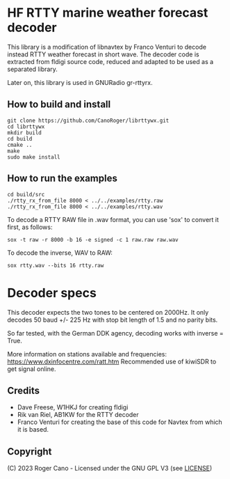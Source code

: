 # HF RTTY marine weather forecast decoder

This library is a modification of libnavtex by Franco Venturi to decode instead RTTY weather forecast in short wave.
The decoder code is extracted from fldigi source code, reduced and adapted to be used as a separated library.

Later on, this library is used in GNURadio gr-rttyrx.

## How to build and install

```
git clone https://github.com/CanoRoger/librttywx.git
cd librttywx
mkdir build
cd build
cmake ..
make
sudo make install
```

## How to run the examples

```
cd build/src
./rtty_rx_from_file 8000 < ../../examples/rtty.raw
./rtty_rx_from_file 8000 < ../../examples/rtty.wav
```

To decode a RTTY RAW file in .wav format, you can use 'sox' to convert it first, as follows:

```
sox -t raw -r 8000 -b 16 -e signed -c 1 raw.raw raw.wav
```

To decode the inverse, WAV to RAW:

```
sox rtty.wav --bits 16 rtty.raw
```

# Decoder specs
This decoder expects the two tones to be centered on 2000Hz.
It only decodes 50 baud +/- 225 Hz with stop bit length of 1.5 and no parity bits.

So far tested, with the German DDK agency, decoding works with inverse = True.

More information on stations available and frequencies: https://www.dxinfocentre.com/ratt.htm
Recommended use of kiwiSDR to get signal online.

## Credits

- Dave Freese, W1HKJ for creating fldigi
- Rik van Riel, AB1KW for the RTTY decoder
- Franco Venturi for creating the base of this code for Navtex from which it is based.


## Copyright

(C) 2023 Roger Cano - Licensed under the GNU GPL V3 (see [LICENSE](LICENSE))
